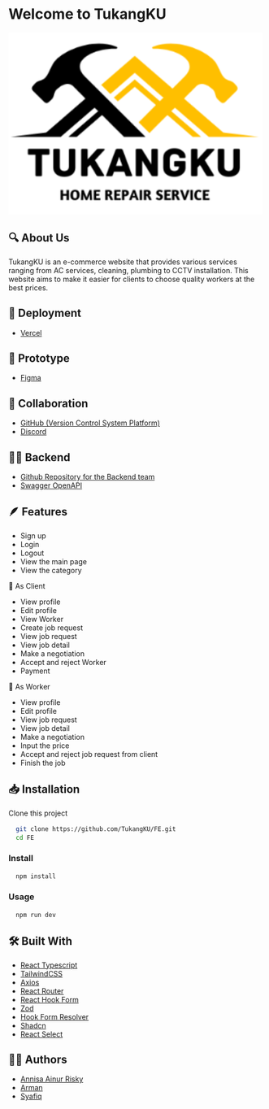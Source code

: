 # Welcome to TukangKU

<img src="/src//assets//tukangku.svg" width="500" height="358">

## 🔍 About Us

TukangKU is an e-commerce website that provides various services ranging from AC services, cleaning, plumbing to CCTV installation. This website aims to make it easier for clients to choose quality workers at the best prices.

## 🚀 Deployment

- [Vercel](https://vercel.com/annisa-ainur-riskys-projects)

## 🎨 Prototype

- [Figma](https://www.figma.com/file/uAL3qNfwwD91s18fZ4g3UG/Mockup?type=design&node-id=0-1&mode=design&t=jAp7NRX9JDwbZXgo-0)

## 🤝 Collaboration

- [GitHub (Version Control System Platform)](https://github.com/TukangKU/FE)
- [Discord](https://discord.com/)

## 👨‍💻 Backend

- [Github Repository for the Backend team](https://github.com/TukangKU/BE)
- [Swagger OpenAPI](https://app.swaggerhub.com/apis-docs/be-tukangku/tukangku/1.0.0#/)

## 🪶 Features

- Sign up
- Login
- Logout
- View the main page
- View the category

🤴 As Client

- View profile
- Edit profile
- View Worker
- Create job request
- View job request
- View job detail
- Make a negotiation
- Accept and reject Worker
- Payment

👷 As Worker

- View profile
- Edit profile
- View job request
- View job detail
- Make a negotiation
- Input the price
- Accept and reject job request from client
- Finish the job

## 📥 Installation

Clone this project

```bash
  git clone https://github.com/TukangKU/FE.git
  cd FE
```

### Install

```bash
  npm install
```

### Usage

```bash
  npm run dev
```

## 🛠️ Built With

- [React Typescript](https://www.typescriptlang.org/id/docs/handbook/react.html)
- [TailwindCSS](https://tailwindcss.com/)
- [Axios](https://axios-http.com/docs/intro)
- [React Router](https://reactrouter.com/en/main)
- [React Hook Form](https://react-hook-form.com/)
- [Zod](https://www.npmjs.com/package/zod)
- [Hook Form Resolver](https://www.npmjs.com/package/@hookform/resolvers)
- [Shadcn](https://ui.shadcn.com/)
- [React Select](https://react-select.com/home)

## 👨‍💻 Authors

- [Annisa Ainur Risky](https://github.com/annisaainurrisky)
- [Arman](https://github.com/armanputra)
- [Syafiq](https://github.com/syafiqgit)
